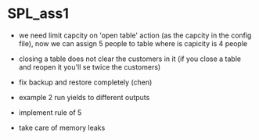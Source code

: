 # SPL_ass1

- we need limit capcity on 'open table' action (as the capcity in the config file), now we can assign 5 people to table where is capicity is 4 people

- closing a table does not clear the customers in it (if you close a table and reopen it you'll se twice the customers)

- fix backup and restore completely (chen)

- example 2 run yields to different outputs

- implement rule of 5

- take care of memory leaks
